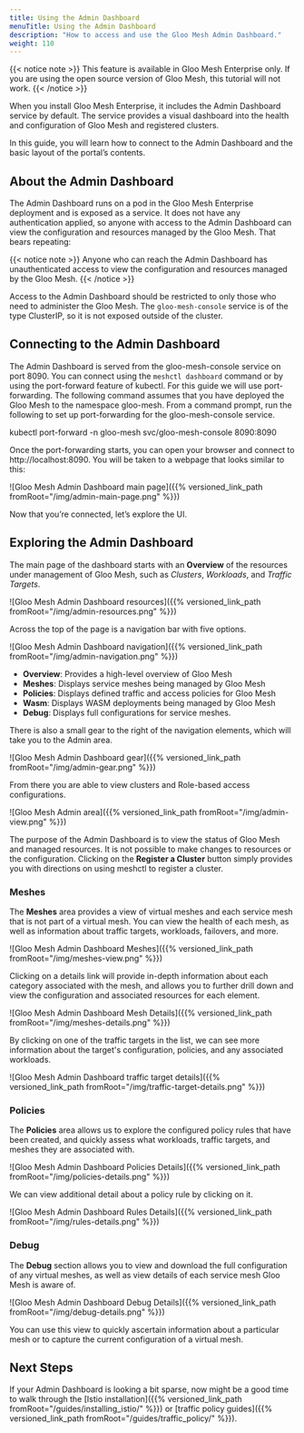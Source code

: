 ```yaml
---
title: Using the Admin Dashboard
menuTitle: Using the Admin Dashboard
description: "How to access and use the Gloo Mesh Admin Dashboard."
weight: 110
---
```


{{< notice note >}}
This feature is available in Gloo Mesh Enterprise only. If you are using the open source version of Gloo Mesh, this tutorial will not work.
{{< /notice >}}

When you install Gloo Mesh Enterprise, it includes the Admin Dashboard service by default. The service provides a visual dashboard into the health and configuration of Gloo Mesh and registered clusters.

In this guide, you will learn how to connect to the Admin Dashboard and the basic layout of the portal’s contents.

## About the Admin Dashboard

The Admin Dashboard runs on a pod in the Gloo Mesh Enterprise deployment and is exposed as a service. It does not have any authentication applied, so anyone with access to the Admin Dashboard can view the configuration and resources managed by the Gloo Mesh. That bears repeating:

{{< notice note >}}
Anyone who can reach the Admin Dashboard has unauthenticated access to view the configuration and resources managed by the Gloo Mesh.
{{< /notice >}}

Access to the Admin Dashboard should be restricted to only those who need to administer the Gloo Mesh. The `gloo-mesh-console` service is of the type ClusterIP, so it is not exposed outside of the cluster.

## Connecting to the Admin Dashboard

The Admin Dashboard is served from the gloo-mesh-console service on port 8090. You can connect using the `meshctl dashboard` command or by using the port-forward feature of kubectl. For this guide we will use port-forwarding. The following command assumes that you have deployed the Gloo Mesh to the namespace gloo-mesh. From a command prompt, run the following to set up port-forwarding for the gloo-mesh-console service.

kubectl port-forward -n gloo-mesh svc/gloo-mesh-console 8090:8090

Once the port-forwarding starts, you can open your browser and connect to http://localhost:8090. You will be taken to a webpage that looks similar to this:

![Gloo Mesh Admin Dashboard main page]({{% versioned_link_path fromRoot="/img/admin-main-page.png" %}})

Now that you’re connected, let’s explore the UI.

## Exploring the Admin Dashboard

The main page of the dashboard starts with an **Overview** of the resources under management of Gloo Mesh, such as *Clusters*, *Workloads*, and *Traffic Targets*.

![Gloo Mesh Admin Dashboard resources]({{% versioned_link_path fromRoot="/img/admin-resources.png" %}})

Across the top of the page is a navigation bar with five options.

![Gloo Mesh Admin Dashboard navigation]({{% versioned_link_path fromRoot="/img/admin-navigation.png" %}})

* **Overview**: Provides a high-level overview of Gloo Mesh
* **Meshes**: Displays service meshes being managed by Gloo Mesh
* **Policies**: Displays defined traffic and access policies for Gloo Mesh
* **Wasm**: Displays WASM deployments being managed by Gloo Mesh
* **Debug**: Displays full configurations for service meshes.

There is also a small gear to the right of the navigation elements, which will take you to the Admin area. 

![Gloo Mesh Admin Dashboard gear]({{% versioned_link_path fromRoot="/img/admin-gear.png" %}})

From there you are able to view clusters and Role-based access configurations.

![Gloo Mesh Admin area]({{% versioned_link_path fromRoot="/img/admin-view.png" %}})

The purpose of the Admin Dashboard is to view the status of Gloo Mesh and managed resources. It is not possible to make changes to resources or the configuration. Clicking on the **Register a Cluster** button simply provides you with directions on using meshctl to register a cluster.

### Meshes

The **Meshes** area provides a view of virtual meshes and each service mesh that is not part of a virtual mesh. You can view the health of each mesh, as well as information about traffic targets, workloads, failovers, and more.

![Gloo Mesh Admin Dashboard Meshes]({{% versioned_link_path fromRoot="/img/meshes-view.png" %}})

Clicking on a details link will provide in-depth information about each category associated with the mesh, and allows you to further drill down and view the configuration and associated resources for each element.

![Gloo Mesh Admin Dashboard Mesh Details]({{% versioned_link_path fromRoot="/img/meshes-details.png" %}})

By clicking on one of the traffic targets in the list, we can see more information about the target's configuration, policies, and any associated workloads.

![Gloo Mesh Admin Dashboard traffic target details]({{% versioned_link_path fromRoot="/img/traffic-target-details.png" %}})

### Policies

The **Policies** area allows us to explore the configured policy rules that have been created, and quickly assess what workloads, traffic targets, and meshes they are associated with.

![Gloo Mesh Admin Dashboard Policies Details]({{% versioned_link_path fromRoot="/img/policies-details.png" %}})

We can view additional detail about a policy rule by clicking on it.

![Gloo Mesh Admin Dashboard Rules Details]({{% versioned_link_path fromRoot="/img/rules-details.png" %}})

### Debug

The **Debug** section allows you to view and download the full configuration of any virtual meshes, as well as view details of each service mesh Gloo Mesh is aware of.

![Gloo Mesh Admin Dashboard Debug Details]({{% versioned_link_path fromRoot="/img/debug-details.png" %}})

You can use this view to quickly ascertain information about a particular mesh or to capture the current configuration of a virtual mesh.

## Next Steps

If your Admin Dashboard is looking a bit sparse, now might be a good time to walk through the [Istio installation]({{% versioned_link_path fromRoot="/guides/installing_istio/" %}}) or [traffic policy guides]({{% versioned_link_path fromRoot="/guides/traffic_policy/" %}}).
